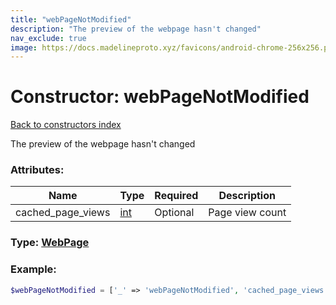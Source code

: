 ```yaml
---
title: "webPageNotModified"
description: "The preview of the webpage hasn't changed"
nav_exclude: true
image: https://docs.madelineproto.xyz/favicons/android-chrome-256x256.png
---
```

# Constructor: webPageNotModified  
[Back to constructors index](/API_docs/constructors/index.html)



The preview of the webpage hasn't changed

### Attributes:

| Name     |    Type       | Required | Description |
|----------|---------------|----------|-------------|
|cached\_page\_views|[int](/API_docs/types/int.html) | Optional|Page view count|



### Type: [WebPage](/API_docs/types/WebPage.html)


### Example:

```php
$webPageNotModified = ['_' => 'webPageNotModified', 'cached_page_views' => int];
```  
